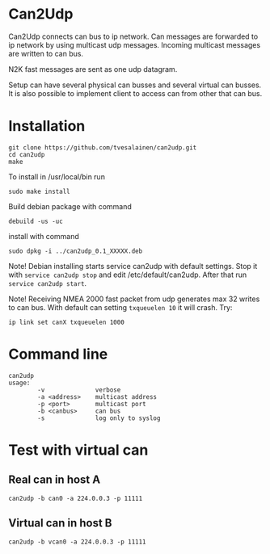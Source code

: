 # Can2Udp

Can2Udp connects can bus to ip network. 
Can messages are forwarded to ip network by using multicast udp messages. 
Incoming multicast messages are written to can bus.

N2K fast messages are sent as one udp datagram.

Setup can have several physical can busses and several virtual can busses.
It is also possible to implement client to access can from other that can bus.


# Installation

```
git clone https://github.com/tvesalainen/can2udp.git
cd can2udp
make
```

To install in /usr/local/bin run
```
sudo make install
```

Build debian package with command
```
debuild -us -uc
```

install with command
```
sudo dpkg -i ../can2udp_0.1_XXXXX.deb
```

Note! Debian installing starts service can2udp with default settings. 
Stop it with ``service can2udp stop`` and edit /etc/default/can2udp. 
After that run ``service can2udp start``.

Note! Receiving NMEA 2000 fast packet from udp generates max 32 writes to can bus.
With default can setting ``txqueuelen 10`` it will crash.
Try:
```
ip link set canX txqueuelen 1000
```

# Command line

```
can2udp
usage:
        -v              verbose
        -a <address>    multicast address
        -p <port>       multicast port
        -b <canbus>     can bus
        -s              log only to syslog
```

# Test with virtual can
## Real can in host A
```
can2udp -b can0 -a 224.0.0.3 -p 11111
```
## Virtual can in host B
```
can2udp -b vcan0 -a 224.0.0.3 -p 11111
```
